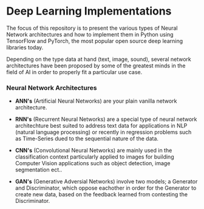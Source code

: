 # Deep Learning Implementations

The focus of this repository is to present the various types of Neural Network architectures and how to implement them in Python using TensorFlow and PyTorch, the most popular open source deep learning libraries today. 

Depending on the type data at hand (text, image, sound), several network architectures have been proposed by some of the greatest minds in the field of AI in order to properly fit a particular use case.

### Neural Network Architectures 
* **ANN's** (Artificial Neural Networks) are your plain vanilla network architecture.

* **RNN's** (Recurrent Neural Networks) are a special type of neural network architechture best suited to address text data for applications in NLP (natural language processing)   or recently in regression problems such as Time-Series dued to the sequential nature of the data.

* **CNN's** (Convolutional Neural Networks) are mainly used in the classification context particularly applied to images for building Computer Vision applications such as object detection, image segmentation ect.. 

* **GAN's** (Generative Adversial Networks) involve two models; a Generator and Discriminator, which oppose eachother in order for the Generator to create new data, based on the feedback learned from contesting the Discriminator.
